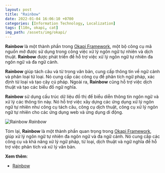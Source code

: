 ```yaml
---
layout: post
title: "Rainbow"
date: 2022-01-04 16:06:10 +0700
categories: [Information Technology, Localization]
tags: [l10n, okapi, cat]
img_path: /assets/img/okapi/
---
```


**Rainbow** là một thành phần trong [Okapi Framework](https://vegetaz.github.io/posts/Okapi-Framework/), một bộ công cụ mã nguồn mở được sử dụng trong công việc xử lý ngôn ngữ tự nhiên và dịch thuật. **Rainbow** được phát triển để hỗ trợ việc xử lý ngôn ngữ tự nhiên đa ngôn ngữ và đa ngữ cảnh.

**Rainbow** giúp tách câu và từ trong văn bản, cung cấp thông tin về ngữ cảnh và phân loại từ loại. Nó cung cấp các công cụ để phân tích ngữ pháp, xác định từ loại và tạo cây cú pháp. Ngoài ra, **Rainbow** cũng hỗ trợ việc dịch thuật và tạo các biểu đồ ngữ nghĩa.

**Rainbow** sử dụng cấu trúc dữ liệu đồ thị để biểu diễn thông tin ngôn ngữ và xử lý các thông tin này. Nó hỗ trợ việc xây dựng các ứng dụng xử lý ngôn ngữ tự nhiên như công cụ tách câu, công cụ dịch thuật, công cụ xử lý ngôn ngữ tự nhiên cho các ứng dụng web và ứng dụng di động.

![Rainbow](Rainbow.png)
_Rainbow_

Tóm lại, **Rainbow** là một thành phần quan trọng trong [Okapi Framework](https://vegetaz.github.io/posts/Okapi-Framework/), giúp xử lý ngôn ngữ tự nhiên đa ngôn ngữ và đa ngữ cảnh. Nó cung cấp các công cụ và khả năng xử lý ngữ pháp, từ loại, dịch thuật và ngữ nghĩa để hỗ trợ việc phân tích và xử lý văn bản.

**Xem thêm**:
- [Rainbow](https://okapiframework.org/wiki/index.php/Rainbow)
